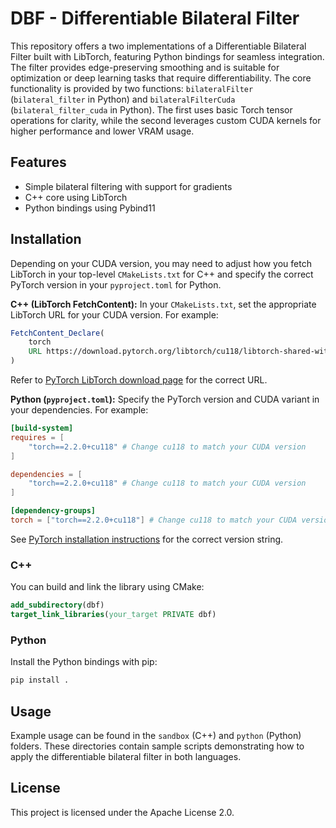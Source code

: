 # DBF - Differentiable Bilateral Filter

This repository offers a two implementations of a Differentiable Bilateral Filter built with LibTorch, featuring Python bindings for seamless integration. The filter provides edge-preserving smoothing and is suitable for optimization or deep learning tasks that require differentiability.
The core functionality is provided by two functions: `bilateralFilter` (`bilateral_filter` in Python) and `bilateralFilterCuda` (`bilateral_filter_cuda` in Python). The first uses basic Torch tensor operations for clarity, while the second leverages custom CUDA kernels for higher performance and lower VRAM usage.

## Features

- Simple bilateral filtering with support for gradients
- C++ core using LibTorch
- Python bindings using Pybind11

## Installation

Depending on your CUDA version, you may need to adjust how you fetch LibTorch in your top-level `CMakeLists.txt` for C++ and specify the correct PyTorch version in your `pyproject.toml` for Python.

**C++ (LibTorch FetchContent):**
In your `CMakeLists.txt`, set the appropriate LibTorch URL for your CUDA version. For example:

```cmake
FetchContent_Declare(
    torch
    URL https://download.pytorch.org/libtorch/cu118/libtorch-shared-with-deps-2.2.0.zip # Change cu118 to match your CUDA version
)
```
Refer to [PyTorch LibTorch download page](https://pytorch.org/get-started/locally/) for the correct URL.

**Python (`pyproject.toml`):**
Specify the PyTorch version and CUDA variant in your dependencies. For example:

```toml
[build-system]
requires = [
    "torch==2.2.0+cu118" # Change cu118 to match your CUDA version
]

dependencies = [
    "torch==2.2.0+cu118" # Change cu118 to match your CUDA version
]

[dependency-groups]
torch = ["torch==2.2.0+cu118"] # Change cu118 to match your CUDA version
```

See [PyTorch installation instructions](https://pytorch.org/get-started/locally/) for the correct version string.


### C++

You can build and link the library using CMake:

```cmake
add_subdirectory(dbf)
target_link_libraries(your_target PRIVATE dbf)
```

### Python

Install the Python bindings with pip:

```bash
pip install .
```

## Usage

Example usage can be found in the `sandbox` (C++) and `python` (Python) folders. These directories contain sample scripts demonstrating how to apply the differentiable bilateral filter in both languages.

## License

This project is licensed under the Apache License 2.0.
